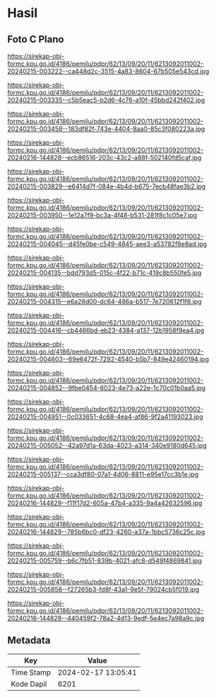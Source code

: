 # Hasil

## Foto C Plano

https://sirekap-obj-formc.kpu.go.id/4186/pemilu/pdpr/62/13/09/20/11/6213092011002-20240215-003222--ca448d2c-3515-4a83-8604-67b505e543cd.jpg

https://sirekap-obj-formc.kpu.go.id/4186/pemilu/pdpr/62/13/09/20/11/6213092011002-20240215-003335--c5b5eac5-b2d6-4c76-a10f-45bbd242f402.jpg

https://sirekap-obj-formc.kpu.go.id/4186/pemilu/pdpr/62/13/09/20/11/6213092011002-20240215-003458--183df82f-743e-4404-8aa0-85c3f080223a.jpg

https://sirekap-obj-formc.kpu.go.id/4186/pemilu/pdpr/62/13/09/20/11/6213092011002-20240216-144828--ecb86516-203c-43c2-a88f-502140fd5caf.jpg

https://sirekap-obj-formc.kpu.go.id/4186/pemilu/pdpr/62/13/09/20/11/6213092011002-20240215-003829--e6414d7f-084e-4b4d-b675-7ecb48fae3b2.jpg

https://sirekap-obj-formc.kpu.go.id/4186/pemilu/pdpr/62/13/09/20/11/6213092011002-20240215-003950--1e12a7f9-bc3a-4f48-b531-281f8c1c05e7.jpg

https://sirekap-obj-formc.kpu.go.id/4186/pemilu/pdpr/62/13/09/20/11/6213092011002-20240215-004045--d45fe0be-c549-4845-aee3-a53782f8e8ad.jpg

https://sirekap-obj-formc.kpu.go.id/4186/pemilu/pdpr/62/13/09/20/11/6213092011002-20240215-004135--bdd793d5-015c-4f22-b71c-419c8b550fe5.jpg

https://sirekap-obj-formc.kpu.go.id/4186/pemilu/pdpr/62/13/09/20/11/6213092011002-20240215-004315--e6a28d00-dc64-486a-b517-7e720612f1f8.jpg

https://sirekap-obj-formc.kpu.go.id/4186/pemilu/pdpr/62/13/09/20/11/6213092011002-20240215-004416--cb4466bd-eb23-4384-a137-12b1958f9ea4.jpg

https://sirekap-obj-formc.kpu.go.id/4186/pemilu/pdpr/62/13/09/20/11/6213092011002-20240215-004603--69e6472f-7292-4540-b5b7-849e42460194.jpg

https://sirekap-obj-formc.kpu.go.id/4186/pemilu/pdpr/62/13/09/20/11/6213092011002-20240215-004852--9fbe0454-6023-4e73-a22e-1c70c01b0aa5.jpg

https://sirekap-obj-formc.kpu.go.id/4186/pemilu/pdpr/62/13/09/20/11/6213092011002-20240215-004951--0c033651-4c68-4ea4-af86-9f2a41193023.jpg

https://sirekap-obj-formc.kpu.go.id/4186/pemilu/pdpr/62/13/09/20/11/6213092011002-20240215-005052--42a97d1a-63da-4023-a314-340e9180d645.jpg

https://sirekap-obj-formc.kpu.go.id/4186/pemilu/pdpr/62/13/09/20/11/6213092011002-20240215-005137--cca3df80-07a1-4d06-8811-e95e17cc3b1e.jpg

https://sirekap-obj-formc.kpu.go.id/4186/pemilu/pdpr/62/13/09/20/11/6213092011002-20240216-144829--f11f17d2-605a-47b4-a335-9a4a42632596.jpg

https://sirekap-obj-formc.kpu.go.id/4186/pemilu/pdpr/62/13/09/20/11/6213092011002-20240216-144829--785b6bc0-df23-4260-a37a-1bbc5736c25c.jpg

https://sirekap-obj-formc.kpu.go.id/4186/pemilu/pdpr/62/13/09/20/11/6213092011002-20240215-005759--b6c7fb51-839b-4021-afc8-d549f4869841.jpg

https://sirekap-obj-formc.kpu.go.id/4186/pemilu/pdpr/62/13/09/20/11/6213092011002-20240215-005858--f27265b3-fd8f-43a1-9e5f-79024cb5f019.jpg

https://sirekap-obj-formc.kpu.go.id/4186/pemilu/pdpr/62/13/09/20/11/6213092011002-20240216-144828--440459f2-78a2-4d13-9edf-5e4ec7a98a9c.jpg


## Metadata

| Key        | Value               |
| ---------- | ------------------- |
| Time Stamp | 2024-02-17 13:05:41 |
| Kode Dapil | 6201                |



